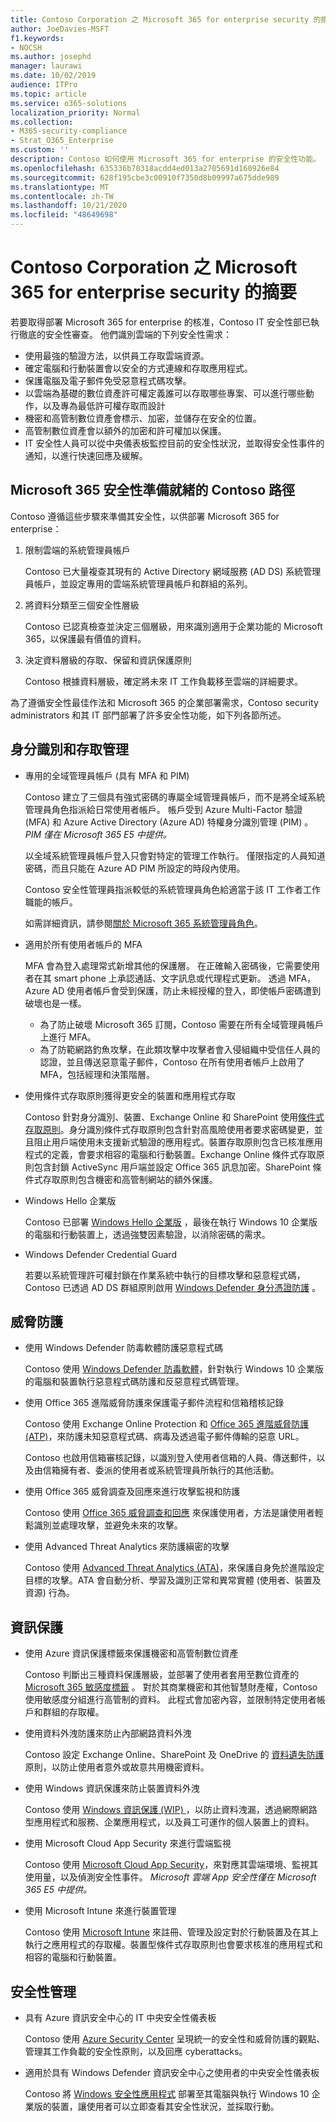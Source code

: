 ```yaml
---
title: Contoso Corporation 之 Microsoft 365 for enterprise security 的摘要
author: JoeDavies-MSFT
f1.keywords:
- NOCSH
ms.author: josephd
manager: laurawi
ms.date: 10/02/2019
audience: ITPro
ms.topic: article
ms.service: o365-solutions
localization_priority: Normal
ms.collection:
- M365-security-compliance
- Strat_O365_Enterprise
ms.custom: ''
description: Contoso 如何使用 Microsoft 365 for enterprise 的安全性功能。
ms.openlocfilehash: 635336b70318acdd4ed013a2705691d160926e84
ms.sourcegitcommit: 628f195cbe3c00910f7350d8b09997a675dde989
ms.translationtype: MT
ms.contentlocale: zh-TW
ms.lasthandoff: 10/21/2020
ms.locfileid: "48649698"
---
```

# <a name="summary-of-microsoft-365-for-enterprise-security-for-the-contoso-corporation"></a>Contoso Corporation 之 Microsoft 365 for enterprise security 的摘要

若要取得部署 Microsoft 365 for enterprise 的核准，Contoso IT 安全性部已執行徹底的安全性審查。 他們識別雲端的下列安全性需求：

- 使用最強的驗證方法，以供員工存取雲端資源。
- 確定電腦和行動裝置會以安全的方式連線和存取應用程式。
- 保護電腦及電子郵件免受惡意程式碼攻擊。
- 以雲端為基礎的數位資產許可權定義誰可以存取哪些專案、可以進行哪些動作，以及專為最低許可權存取而設計
- 機密和高管制數位資產會標示、加密，並儲存在安全的位置。
- 高管制數位資產會以額外的加密和許可權加以保護。
- IT 安全性人員可以從中央儀表板監控目前的安全性狀況，並取得安全性事件的通知，以進行快速回應及緩解。

## <a name="the-contoso-path-to-microsoft-365-security-readiness"></a>Microsoft 365 安全性準備就緒的 Contoso 路徑

Contoso 遵循這些步驟來準備其安全性，以供部署 Microsoft 365 for enterprise：

1. 限制雲端的系統管理員帳戶

   Contoso 已大量複查其現有的 Active Directory 網域服務 (AD DS) 系統管理員帳戶，並設定專用的雲端系統管理員帳戶和群組的系列。

2. 將資料分類至三個安全性層級

   Contoso 已認真檢查並決定三個層級，用來識別適用于企業功能的 Microsoft 365，以保護最有價值的資料。

3. 決定資料層級的存取、保留和資訊保護原則

   Contoso 根據資料層級，確定將未來 IT 工作負載移至雲端的詳細要求。

為了遵循安全性最佳作法和 Microsoft 365 的企業部署需求，Contoso security administrators 和其 IT 部門部署了許多安全性功能，如下列各節所述。

## <a name="identity-and-access-management"></a>身分識別和存取管理 

- 專用的全域管理員帳戶 (具有 MFA 和 PIM)

  Contoso 建立了三個具有強式密碼的專屬全域管理員帳戶，而不是將全域系統管理員角色指派給日常使用者帳戶。 帳戶受到 Azure Multi-Factor 驗證 (MFA) 和 Azure Active Directory (Azure AD) 特權身分識別管理 (PIM) 。 *PIM 僅在 Microsoft 365 E5 中提供。*

  以全域系統管理員帳戶登入只會對特定的管理工作執行。 僅限指定的人員知道密碼，而且只能在 Azure AD PIM 所設定的時段內使用。

  Contoso 安全性管理員指派較低的系統管理員角色給適當于該 IT 工作者工作職能的帳戶。

  如需詳細資訊，請參閱[關於 Microsoft 365 系統管理員角色](https://docs.microsoft.com/office365/admin/add-users/about-admin-roles)。

- 適用於所有使用者帳戶的 MFA

  MFA 會為登入處理常式新增其他的保護層。 在正確輸入密碼後，它需要使用者在其 smart phone 上承認通話、文字訊息或代理程式更新。 透過 MFA，Azure AD 使用者帳戶會受到保護，防止未經授權的登入，即使帳戶密碼遭到破壞也是一樣。

   - 為了防止破壞 Microsoft 365 訂閱，Contoso 需要在所有全域管理員帳戶上進行 MFA。
   - 為了防範網路釣魚攻擊，在此類攻擊中攻擊者會入侵組織中受信任人員的認證，並且傳送惡意電子郵件，Contoso 在所有使用者帳戶上啟用了 MFA，包括經理和決策階層。

- 使用條件式存取原則獲得更安全的裝置和應用程式存取

  Contoso 針對身分識別、裝置、Exchange Online 和 SharePoint 使用[條件式存取原則](../security/office-365-security/microsoft-365-policies-configurations.md)。身分識別條件式存取原則包含針對高風險使用者要求密碼變更，並且阻止用戶端使用未支援新式驗證的應用程式。裝置存取原則包含已核准應用程式的定義，會要求相容的電腦和行動裝置。Exchange Online 條件式存取原則包含封鎖 ActiveSync 用戶端並設定 Office 365 訊息加密。SharePoint 條件式存取原則包含機密和高管制網站的額外保護。

- Windows Hello 企業版

  Contoso 已部署 [Windows Hello 企業版](https://docs.microsoft.com/windows/security/identity-protection/hello-for-business/hello-identity-verification) ，最後在執行 Windows 10 企業版的電腦和行動裝置上，透過強雙因素驗證，以消除密碼的需求。

- Windows Defender Credential Guard

  若要以系統管理許可權封鎖在作業系統中執行的目標攻擊和惡意程式碼，Contoso 已透過 AD DS 群組原則啟用 [Windows Defender 身分憑證防護](https://docs.microsoft.com/windows/security/identity-protection/credential-guard/credential-guard) 。

## <a name="threat-protection"></a>威脅防護

- 使用 Windows Defender 防毒軟體防護惡意程式碼

  Contoso 使用 [Windows Defender 防毒軟體](https://docs.microsoft.com/windows/security/threat-protection/windows-defender-antivirus/windows-defender-antivirus-in-windows-10)，針對執行 Windows 10 企業版的電腦和裝置執行惡意程式碼防護和反惡意程式碼管理。

- 使用 Office 365 進階威脅防護來保護電子郵件流程和信箱稽核記錄 

  Contoso 使用 Exchange Online Protection 和 [Office 365 進階威脅防護 (ATP)](https://docs.microsoft.com/office365/securitycompliance/office-365-atp)，來防護未知惡意程式碼、病毒及透過電子郵件傳輸的惡意 URL。

  Contoso 也啟用信箱審核記錄，以識別登入使用者信箱的人員、傳送郵件，以及由信箱擁有者、委派的使用者或系統管理員所執行的其他活動。

- 使用 Office 365 威脅調查及回應來進行攻擊監視和防護

  Contoso 使用 [Office 365 威脅調查和回應](https://docs.microsoft.com/office365/securitycompliance/office-365-ti) 來保護使用者，方法是讓使用者輕鬆識別並處理攻擊，並避免未來的攻擊。

- 使用 Advanced Threat Analytics 來防護縝密的攻擊

  Contoso 使用 [Advanced Threat Analytics (ATA)](https://docs.microsoft.com/advanced-threat-analytics/what-is-ata)，來保護自身免於進階設定目標的攻擊。ATA 會自動分析、學習及識別正常和異常實體 (使用者、裝置及資源) 行為。

## <a name="information-protection"></a>資訊保護

- 使用 Azure 資訊保護標籤來保護機密和高管制數位資產

  Contoso 判斷出三種資料保護層級，並部署了使用者套用至數位資產的 [Microsoft 365 敏感度標籤](https://docs.microsoft.com/microsoft-365/compliance/sensitivity-labels) 。 對於其商業機密和其他智慧財產權，Contoso 使用敏感度分組進行高管制的資料。 此程式會加密內容，並限制特定使用者帳戶和群組的存取權。

- 使用資料外洩防護來防止內部網路資料外洩

  Contoso 設定 Exchange Online、SharePoint 及 OneDrive 的 [資料遺失防護](https://docs.microsoft.com/microsoft-365/compliance/data-loss-prevention-policies) 原則，以防止使用者意外或故意共用機密資料。

- 使用 Windows 資訊保護來防止裝置資料外洩

  Contoso 使用 [Windows 資訊保護 (WIP) ](https://docs.microsoft.com/windows/security/information-protection/windows-information-protection/protect-enterprise-data-using-wip) ，以防止資料洩漏，透過網際網路型應用程式和服務、企業應用程式，以及員工可運作的個人裝置上的資料。

- 使用 Microsoft Cloud App Security 來進行雲端監視

  Contoso 使用 [Microsoft Cloud App Security](https://docs.microsoft.com/cloud-app-security/what-is-cloud-app-security)，來對應其雲端環境、監視其使用量，以及偵測安全性事件。 *Microsoft 雲端 App 安全性僅在 Microsoft 365 E5 中提供。*

- 使用 Microsoft Intune 來進行裝置管理

  Contoso 使用 [Microsoft Intune](https://docs.microsoft.com/intune/introduction-intune) 來註冊、管理及設定對於行動裝置及在其上執行之應用程式的存取權。裝置型條件式存取原則也會要求核准的應用程式和相容的電腦和行動裝置。

## <a name="security-management"></a>安全性管理

- 具有 Azure 資訊安全中心的 IT 中央安全性儀表板

  Contoso 使用 [Azure Security Center](https://azure.microsoft.com/services/security-center/) 呈現統一的安全性和威脅防護的觀點、管理其工作負載的安全性原則，以及回應 cyberattacks。

- 適用於具有 Windows Defender 資訊安全中心之使用者的中央安全性儀表板

  Contoso 將 [Windows 安全性應用程式](https://docs.microsoft.com/windows/security/threat-protection/windows-defender-security-center/windows-defender-security-center) 部署至其電腦與執行 Windows 10 企業版的裝置，讓使用者可以立即查看其安全性狀況，並採取行動。
